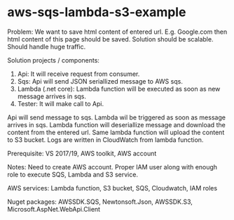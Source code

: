 # aws-sqs-lambda-s3-example

Problem:
We want to save html content of entered url. E.g. Google.com then html content of this page should be saved. Solution should be scalable. Should handle huge traffic.

Solution projects / components:
1. Api: It will receive request from consumer. 
2. Sqs: Api will send JSON seriallized message to AWS sqs. 
3. Lambda (.net core): Lambda function will be executed as soon as new message arrives in sqs.
4. Tester: It will make call to Api.

Api will send message to sqs. Lambda wil be triggered as soon as message arrives in sqs. Lambda function will deseriallize message and download the content from the entered url. Same lambda function will upload the content to S3 bucket. Logs are written in CloudWatch from lambda function. 

Prerequisite: 
VS 2017/19, AWS toolkit, AWS account

Notes:
Need to create AWS account. Proper IAM user along with enough role to execute SQS, Lambda and S3 service.

AWS services:
Lambda function,
S3 bucket,
SQS,
Cloudwatch,
IAM roles


Nuget packages:
AWSSDK.SQS,
Newtonsoft.Json,
AWSSDK.S3,
Microsoft.AspNet.WebApi.Client
